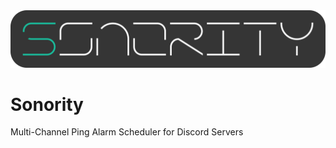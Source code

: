 <img src="./img/SonorityLogo.png">

# Sonority
Multi-Channel Ping Alarm Scheduler for Discord Servers

